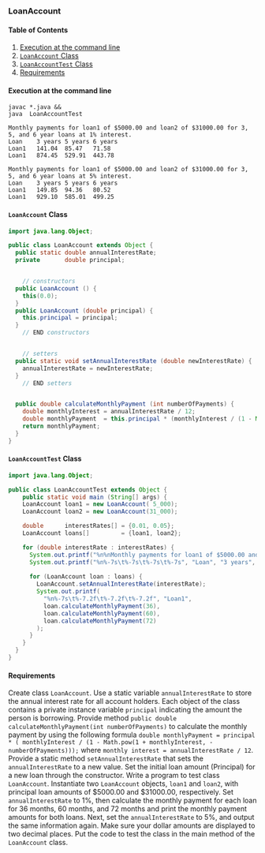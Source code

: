 ### LoanAccount

#### Table of Contents
1. [Execution at the command line](#execution-at-the-command-line)
2. [`LoanAccount` Class](#loanaccount-class)
3. [`LoanAccountTest` Class](#loanaccounttest-class)
4. [Requirements](#requirements)

#### Execution at the command line

```
javac *.java &&
java  LoanAccountTest
```
```
Monthly payments for loan1 of $5000.00 and loan2 of $31000.00 for 3, 5, and 6 year loans at 1% interest.
Loan   	3 years	5 years	6 years
Loan1  	141.04 	85.47  	71.58
Loan1  	874.45 	529.91 	443.78

Monthly payments for loan1 of $5000.00 and loan2 of $31000.00 for 3, 5, and 6 year loans at 5% interest.
Loan   	3 years	5 years	6 years
Loan1  	149.85 	94.36  	80.52
Loan1  	929.10 	585.01 	499.25
```

#### `LoanAccount` Class

```java
import java.lang.Object;

public class LoanAccount extends Object {
  public static double annualInterestRate;
  private       double principal;


	// constructors
  public LoanAccount () {
    this(0.0);
  }
  public LoanAccount (double principal) {
    this.principal = principal;
  }
	// END constructors


	// setters
  public static void setAnnualInterestRate (double newInterestRate) {
    annualInterestRate = newInterestRate;
  }
	// END setters


  public double calculateMonthlyPayment (int numberOfPayments) {
    double monthlyInterest = annualInterestRate / 12;
    double monthlyPayment  = this.principal * (monthlyInterest / (1 - Math.pow(1 + monthlyInterest, -numberOfPayments)));
    return monthlyPayment;
  }
}
```

#### `LoanAccountTest` Class

```java
import java.lang.Object;

public class LoanAccountTest extends Object {
	public static void main (String[] args) {
    LoanAccount loan1 = new LoanAccount( 5_000);
    LoanAccount loan2 = new LoanAccount(31_000);

    double      interestRates[] = {0.01, 0.05};
    LoanAccount loans[]         = {loan1, loan2};

    for (double interestRate : interestRates) {
      System.out.printf("%n%nMonthly payments for loan1 of $5000.00 and loan2 of $31000.00 for 3, 5, and 6 year loans at %.0f%% interest.", interestRate * 100);
      System.out.printf("%n%-7s\t%-7s\t%-7s\t%-7s", "Loan", "3 years", "5 years", "6 years");
      
      for (LoanAccount loan : loans) {
        LoanAccount.setAnnualInterestRate(interestRate);
        System.out.printf(
          "%n%-7s\t%-7.2f\t%-7.2f\t%-7.2f", "Loan1",
          loan.calculateMonthlyPayment(36),
          loan.calculateMonthlyPayment(60),
          loan.calculateMonthlyPayment(72)
        );
      }
    }
  }
}
```

#### Requirements

Create class `LoanAccount`. Use a static variable `annualInterestRate` to store the annual interest rate for all account holders. Each object of the class contains a private instance variable `principal` indicating the amount the person is borrowing. Provide method `public double calculateMonthlyPayment(int numberOfPayments)` to calculate the monthly payment by using the following formula `double monthlyPayment = principal * ( monthlyInterest / (1 - Math.pow(1 + monthlyInterest, -numberOfPayments)));` where `monthly interest = annualInterestRate / 12`. Provide a static method `setAnnualInterestRate` that sets the `annualInterestRate` to a new value.  Set the initial loan amount (Principal) for a new loan through the constructor. Write a program to test class `LoanAccount`. Instantiate two `LoanAccount` objects, `loan1` and `loan2`, with principal loan amounts of $5000.00 and $31000.00, respectively. Set `annualInterestRate` to 1%, then calculate the monthly payment for each loan for 36 months, 60 months, and 72 months and print the monthly payment amounts for both loans. Next, set the `annualInterestRate` to 5%, and output the same information again.  Make sure your dollar amounts are displayed to two decimal places. Put the code to test the class in the main method of the `LoanAccount` class.